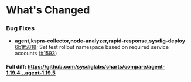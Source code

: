 # What's Changed

### Bug Fixes
- **agent,kspm-collector,node-analyzer,rapid-response,sysdig-deploy** [6b1f5818](https://github.com/sysdiglabs/charts/commit/6b1f5818836af26e5d83621049c96ae07d1fe12c): Set test rollout namespace based on required service accounts ([#1593](https://github.com/sysdiglabs/charts/issues/1593))
#### Full diff: https://github.com/sysdiglabs/charts/compare/agent-1.19.4...agent-1.19.5
